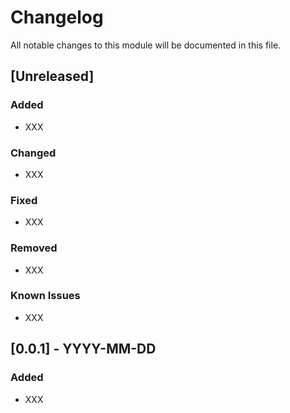 # Changelog

All notable changes to this module will be documented in this file.

## [Unreleased]

### Added

- XXX

### Changed

- XXX

### Fixed

- XXX

### Removed

- XXX

### Known Issues

- XXX

## [0.0.1] - YYYY-MM-DD

### Added

- XXX

